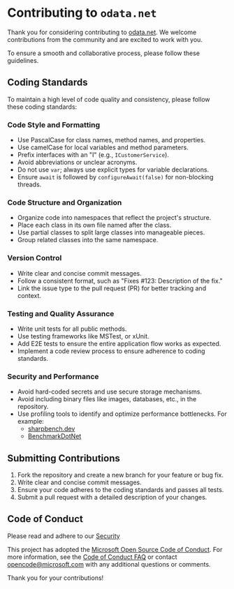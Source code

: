 # Contributing to `odata.net`

Thank you for considering contributing to [odata.net](http://odata.github.io/odata.net). We welcome contributions from the community and are excited to work with you. 

To ensure a smooth and collaborative process, please follow these guidelines.

## Coding Standards

To maintain a high level of code quality and consistency, please follow these coding standards:

### Code Style and Formatting
- Use PascalCase for class names, method names, and properties.
- Use camelCase for local variables and method parameters.
- Prefix interfaces with an "I" (e.g., `ICustomerService`).
- Avoid abbreviations or unclear acronyms.
- Do not use `var`; always use explicit types for variable declarations.
- Ensure `await` is followed by `configureAwait(false)` for non-blocking threads.

### Code Structure and Organization
- Organize code into namespaces that reflect the project's structure.
- Place each class in its own file named after the class.
- Use partial classes to split large classes into manageable pieces.
- Group related classes into the same namespace.

### Version Control
- Write clear and concise commit messages.
- Follow a consistent format, such as "Fixes #123: Description of the fix."
- Link the issue type to the pull request (PR) for better tracking and context.

### Testing and Quality Assurance
- Write unit tests for all public methods.
- Use testing frameworks like MSTest, or xUnit.
- Add E2E tests to ensure the entire application flow works as expected.
- Implement a code review process to ensure adherence to coding standards.

### Security and Performance
- Avoid hard-coded secrets and use secure storage mechanisms.
- Avoid including binary files like images, databases, etc., in the repository.
- Use profiling tools to identify and optimize performance bottlenecks. For example:
    - [sharpbench.dev](https://sharpbench.dev/)
    - [BenchmarkDotNet](https://benchmarkdotnet.org/)

## Submitting Contributions

1. Fork the repository and create a new branch for your feature or bug fix.
2. Write clear and concise commit messages.
3. Ensure your code adheres to the coding standards and passes all tests.
4. Submit a pull request with a detailed description of your changes.

## Code of Conduct

Please read and adhere to our [Security](https://github.com/OData/odata.net/?tab=security-ov-file)

This project has adopted the [Microsoft Open Source Code of Conduct](https://opensource.microsoft.com/codeofconduct/).
For more information, see the [Code of Conduct FAQ](https://opensource.microsoft.com/codeofconduct/faq/) or contact [opencode@microsoft.com](mailto:opencode@microsoft.com) with any additional questions or comments.

Thank you for your contributions!